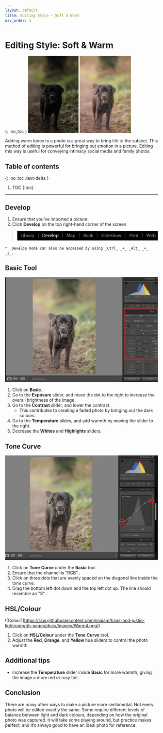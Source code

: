 ```yaml
---
layout: default
title: Editing Style — Soft & Warm
nav_order: 3
---
```


# Editing Style: Soft & Warm
{: .no_toc }
![editedDoggo](https://raw.githubusercontent.com/jmajam/hans-and-justin-lightroom/gh-pages/docs/images/warm.png)

Adding warm tones to a photo is a great way to bring life to the subject. This method of editing is powerful for bringing out emotion in a picture. Editing this way is useful for conveying intimacy social media and family photos.

## Table of contents
{: .no_toc .text-delta }

1. TOC
{:toc}

---

## Develop
1. Ensure that you’ve imported a picture.
2. Click **Develop** on the top right-hand corner of the screen.

>![develop](https://raw.githubusercontent.com/jmajam/hans-and-justin-lightroom/gh-pages/docs/images/Develop.png)

    *  Develop mode can also be accessed by using _Ctrl_ _+_ _Alt_ _+_ _2_. 
    
## Basic Tool

![basic](https://raw.githubusercontent.com/jmajam/hans-and-justin-lightroom/gh-pages/docs/images/Warm2.png)

1. Click on **Basic**.
2. Go to the **Exposure** slider, and move the dot to the right to increase the overall brightness of the image.
3. Go to the **Contrast** slider, and lower the contrast.
    * This contributes to creating a faded photo by bringing out the dark colours.
4. Go to the **Temperature** slides, and add warmth by moving the slider to the right.
5. Decrease the **Whites** and **Highlights** sliders.

## Tone Curve

![ToneCurve](https://raw.githubusercontent.com/jmajam/hans-and-justin-lightroom/gh-pages/docs/images/Warm%203.png)

1. Click on **Tone** **Curve** under the **Basic** tool.
2. Ensure that the channel is "RGB" .
3. Click on three dots that are evenly spaced on the diagonal line inside the tone curve.
4. Drag the bottom left dot down and the top left dot up. The line should resemble an "S".

## HSL/Colour

!(Colour)[https://raw.githubusercontent.com/jmajam/hans-and-justin-lightroom/gh-pages/docs/images/Warm4.png])

1. Click on **HSL/Colour** under the **Tone** **Curve** tool.
2. Adjust the **Red**, **Orange**, and **Yellow**  hue sliders to control the photo warmth.

## Additional tips
* Increase the **Temperature** slider inside **Basic** for more warmth, giving the image a more red or rosy tint.

## Conclusion
There are many other ways to make a picture more sentimental. Not every photo will be edited exactly the same.
Some require different levels of balance between light and dark colours, depending on how the original photo was captured.
It will take some playing around, but practice makes perfect, and it’s always good to have an ideal photo for reference.

